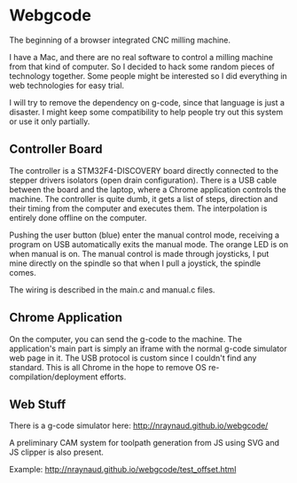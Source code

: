 Webgcode
========
The beginning of a browser integrated CNC milling machine.

I have a Mac, and there are no real software to control a milling machine from that kind of computer. So I decided to hack some random pieces of technology together.
Some people might be interested so I did everything in web technologies for easy trial.

I will try to remove the dependency on g-code, since that language is just a disaster. I might keep some compatibility to help people try out this system or use it only partially.

Controller Board
----------------

The controller is a STM32F4-DISCOVERY board directly connected to the stepper drivers isolators (open drain configuration).
There is a USB cable between the board and the laptop, where a Chrome application controls the machine.
The controller is quite dumb, it gets a list of steps, direction and their timing from the computer and executes them. The interpolation is entirely done offline on the computer.

Pushing the user button (blue) enter the manual control mode, receiving a program on USB automatically exits the manual mode.
The orange LED is on when manual is on. The manual control is made through joysticks, I put mine directly on the spindle so that when I pull a joystick, the spindle comes.

The wiring is described in the main.c and manual.c files.


Chrome Application
------------------

On the computer, you can send the g-code to the machine. The application's main part is simply an iframe with the normal g-code simulator web page in it.
The USB protocol is custom since I couldn't find any standard. This is all Chrome in the hope to remove OS re-compilation/deployment efforts.


Web Stuff
---------
There is a g-code simulator here: http://nraynaud.github.io/webgcode/

A preliminary CAM system for toolpath generation from JS using SVG and JS clipper is also present.

Example: http://nraynaud.github.io/webgcode/test_offset.html
